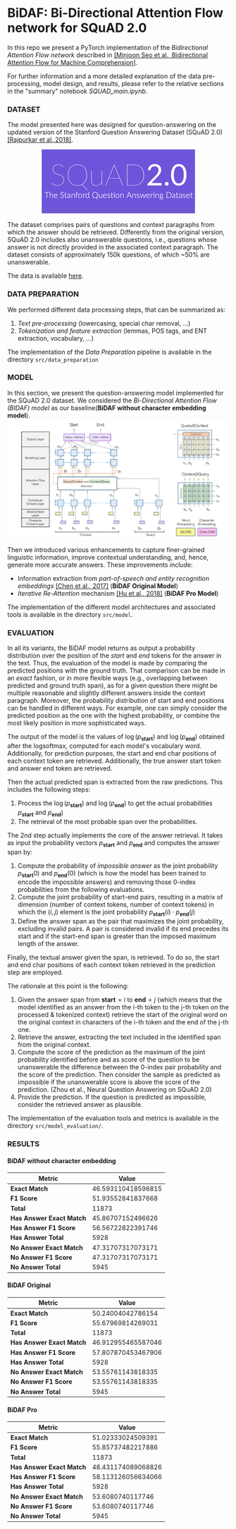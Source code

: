 # BiDAF: Bi-Directional Attention Flow network for SQuAD 2.0
In this repo we present a PyTorch implementation of the *Bidirectional Attention Flow network* described in [[Minjoon Seo et al., Bidirectional Attention Flow for Machine Comprehension]](https://arxiv.org/abs/1611.01603).

For further information and a more detailed explanation of the data pre-processing, model design, and results, please refer to the relative sections in the "summary" notebook *SQUAD_main.ipynb*. 

### DATASET
The model presented here was designed for question-answering on the updated version of the Stanford Question Answering Dataset (SQuAD 2.0) [[Rajpurkar et al.,2018]](https://arxiv.org/abs/1806.03822). 
<p align="center">
  <img src="https://github.com/NLP-course-project-2023/BiDAF/blob/main/images/squad_logo.png">
</p>

The dataset comprises pairs of questions and context paragraphs from which the answer should be retrieved. Differently from the original version, SQuAD 2.0 includes also unanswerable questions, i.e., questions whose answer is not directly provided in the associated context paragraph. The dataset consists of approximately 150k questions, of which ~50% are unanswerable.

The data is available [here](https://rajpurkar.github.io/SQuAD-explorer/).

### DATA PREPARATION
We performed different data processing steps, that can be summarized as:
1. *Text pre-processing* (lowercasing, special char removal, ...)
2. *Tokenization and feature extraction* (lemmas, POS tags, and ENT extraction, vocabulary, ...)  

The implementation of the *Data Preparation* pipeline is available in the directory ```src/data_preparation```

### MODEL
In this section, we present the question-answering model implemented for the SQuAD 2.0 dataset. We considered the *Bi-Directional Attention Flow (BIDAF) model* as our baseline(**BiDAF without character embedding model**).
<img src="https://github.com/NLP-course-project-2023/BiDAF/blob/main/images/Screenshot%202023-08-12%20163853.png">

Then we introduced various enhancements to capture finer-grained linguistic information, improve contextual understanding, and, hence, generate more accurate answers. These improvements include:
- Information extraction from *part-of-speech and entity recognition embeddings* [[Chen et al., 2017]](https://aclanthology.org/P17-1171.pdf) (**BiDAF Original Model**)
- *Iterative Re-Attention* mechanism [[Hu et al., 2018]](https://arxiv.org/pdf/1705.02798.pdf) (**BiDAF Pro Model**)

The implementation of the different model architectures and associated tools is available in the directory ```src/model```.


### EVALUATION
In all its variants, the BiDAF model returns as output a probability distribution over the position of the *start* and *end* tokens for the answer in the text.
Thus, the evaluation of the model is made by comparing the predicted positions with the ground truth. That comparison can be made in an *exact* fashion, or in more flexible ways (e.g., overlapping between predicted and ground truth span), as for a given question there might be multiple reasonable and slightly different answers inside the context paragraph.
Moreover, the probability distribution of start and end positions can be handled in different ways. For example, one can simply consider the predicted position as the one with the highest probability, or combine the most likely position in more sophisticated ways.

The output of the model is the values of $\log(p_{\textbf{start}})$ and $\log(p_{\textbf{end}})$ obtained after the $\text{logsoftmax}$, computed for each model's vocabulary word.
Additionally, for prediction purposes, the start and end char positions of each context token are retrieved. Additionally, the true answer start token and answer end token are retrieved.

Then the actual predicted span is extracted from the raw predictions. This includes the following steps:

1.   Process the $\log(p_{\textbf{start}})$ and $\log(p_{\textbf{end}})$ to get the actual probabilities $p_{\textbf{start}}$ and $p_{\textbf{end}})$
2.   The retrieval of the most probable span over the probabilities.

The 2nd step actually implements the core of the answer retrieval. It takes as input the probability vectors $p_{\textbf{start}}$ and $p_{\textbf{end}}$ and computes the answer span by:

1.   Compute the probability of *impossible answer* as the joint probability $p_{\textbf{start}}0)$ and $p_{\textbf{end}}(0)$ (which is how the model has been trained to encode the impossible answers) and removing those 0-index probabilities from the following evaluations.
2.   Compute  the joint probability of start-end pairs, resulting in a matrix of dimension (number of context tokens, number of context tokens) in which the $(i, j)$ element is the joint probability 
$p_{\textbf{start}}(i) \cdot p_{\textbf{end}}(j)$ 
3. Define the answer span as the pair that maximizes the joint probability, excluding invalid pairs. A pair is considered invalid if its end precedes its start and if the start-end span is greater than the imposed maximum length of the answer.

Finally, the textual answer given the span, is retrieved. To do so, the start and end char positions of each context token retrieved in the prediction step are employed.

The rationale at this point is the following:

1.   Given the answer span from $\boldsymbol{start} = i$  to  $\boldsymbol{end} = j$ (which means that the model identified as an answer from the i-th token to the j-th token on the processed & tokenized context) retrieve the start of the original word on the original context in characters of the i-th token and the end of the j-th one.
2.   Retrieve the answer, extracting the text included in the identified span from the original context.
3. Compute the score of the prediction as the maximum of the joint probability identified before and as score of the question to be unanswerable the difference between the 0-index pair probability and the score of the prediction. Then consider the sample as predicted as impossible if the unanswerable score is above the score of the prediction. (Zhou et al., Neural Question Answering on SQuAD 2.0)
4. Provide the prediction. If the question is predicted as impossible, consider the retrieved answer as plausible.  

The implementation of the evaluation tools and metrics is available in the directory ```src/model_evaluation/```.

### RESULTS

#### BiDAF without character embedding

| **Metric**                  | Value                 |
|-------------------------|-----------------------|
| **Exact Match**             | 46.593110418596815    |
| **F1 Score**                | 51.93552841837668     |
| **Total**                   | 11873                 |
| **Has Answer Exact Match**  | 45.86707152496626     |
| **Has Answer F1 Score**     | 56.56722822391746     |
| **Has Answer Total**        | 5928                  |
| **No Answer Exact Match**   | 47.31707317073171     |
| **No Answer F1 Score**      | 47.31707317073171     |
| **No Answer Total**         | 5945                  |


#### BiDAF Original

| **Metric**                  | Value                 |
|-------------------------|-----------------------|
| **Exact Match**             | 50.24004042786154     |
| **F1 Score**                | 55.67969814269031     |
| **Total**                   | 11873                 |
| **Has Answer Exact Match**  | 46.912955465587046    |
| **Has Answer F1 Score**     | 57.807870453467906    |
| **Has Answer Total**        | 5928                  |
| **No Answer Exact Match**   | 53.55761143818335     |
| **No Answer F1 Score**      | 53.55761143818335     |
| **No Answer Total**         | 5945                  |

#### BiDAF Pro


| **Metric**                  | Value                 |
|-------------------------|-----------------------|
| **Exact Match**             | 51.02333024509391     |
| **F1 Score**                | 55.85737482217886     |
| **Total**                   | 11873                 |
| **Has Answer Exact Match**  | 48.431174089068826    |
| **Has Answer F1 Score**     | 58.113126056634066    |
| **Has Answer Total**        | 5928                  |
| **No Answer Exact Match**   | 53.6080740117746      |
| **No Answer F1 Score**      | 53.6080740117746      |
| **No Answer Total**         | 5945                  |

